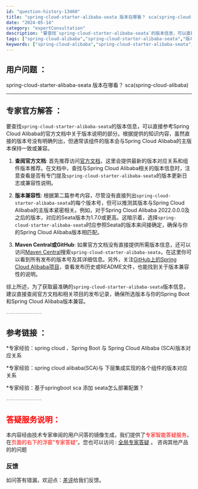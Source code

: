 ```yaml
---
id: "question-history-13460"
title: "spring-cloud-starter-alibaba-seata 版本在哪看？ sca(spring-cloud-alibaba)"
date: "2024-05-14"
category: "expertConsultation"
description: "要查找`spring-cloud-starter-alibaba-seata`的版本信息，可以直接参考Spring Cloud Alibaba的官方文档中关于版本说明的部分。根据提供的知识内容，虽然直接的版本号没有明确列出，但通常该组件的版本会与Spring Cloud Alibaba的主版本保持一"
tags: ["spring-cloud-alibaba","spring-cloud-starter-alibaba-seata","版本"]
keywords: ["spring-cloud-alibaba","spring-cloud-starter-alibaba-seata","版本"]
---
```


## 用户问题 ： 
 spring-cloud-starter-alibaba-seata 版本在哪看？ sca(spring-cloud-alibaba) 

---------------
## 专家官方解答 ：

要查找`spring-cloud-starter-alibaba-seata`的版本信息，可以直接参考Spring Cloud Alibaba的官方文档中关于版本说明的部分。根据提供的知识内容，虽然直接的版本号没有明确列出，但通常该组件的版本会与Spring Cloud Alibaba的主版本保持一致或兼容。

1. **查阅官方文档**: 首先推荐访问[官方文档](https://sca.aliyun.com/docs/2023/overview/version-explain/)，这里会提供最新的版本对应关系和组件版本推荐。在文档中，查找与Spring Cloud Alibaba相关的版本信息时，注意查看是否有专门提及`spring-cloud-starter-alibaba-seata`的版本更新日志或兼容性说明。

2. **版本兼容性**: 根据第二篇参考内容，尽管没有直接列出`spring-cloud-starter-alibaba-seata`的每个版本号，但可以推测其版本与Spring Cloud Alibaba的主版本紧密相关。例如，对于Spring Cloud Alibaba 2022.0.0.0及之后的版本，对应的Seata版本为1.7.0或更高。这暗示着，选择`spring-cloud-starter-alibaba-seata`时应参照Seata的版本来间接确定，确保与你的Spring Cloud Alibaba版本相匹配。

3. **Maven Central或GitHub**: 如果官方文档没有直接提供所需版本信息，还可以访问[Maven Central](https://search.maven.org/)搜索`spring-cloud-starter-alibaba-seata`，在这里你可以看到所有发布的版本号及其详细信息。另外，关注[GitHub上的Spring Cloud Alibaba项目](https://github.com/alibaba/spring-cloud-alibaba)，查看发布历史或README文件，也能找到关于版本兼容性的说明。

综上所述，为了获取最准确的`spring-cloud-starter-alibaba-seata`版本信息，建议直接查阅官方文档和相关项目的发布记录，确保所选版本与你的Spring Boot和Spring Cloud Alibaba版本兼容。


<font color="#949494">---------------</font> 


## 参考链接 ：

*专家经验：spring cloud 、Spring Boot 与 Spring Cloud Alibaba (SCA)版本对应关系 
 
 *专家经验：spring cloud alibaba(SCA)与 下层集成实现的各个组件的版本对应关系 
 
 *专家经验：基于springboot sca 添加 seata怎么部署配置？ 


 <font color="#949494">---------------</font> 
 


## <font color="#FF0000">答疑服务说明：</font> 

本内容经由技术专家审阅的用户问答的镜像生成，我们提供了<font color="#FF0000">专家智能答疑服务</font>，在<font color="#FF0000">页面的右下的浮窗”专家答疑“</font>。您也可以访问 : [全局专家答疑](https://answer.opensource.alibaba.com/docs/intro) 。 咨询其他产品的的问题

### 反馈
如问答有错漏，欢迎点：[差评](https://ai.nacos.io/user/feedbackByEnhancerGradePOJOID?enhancerGradePOJOId=13467)给我们反馈。
